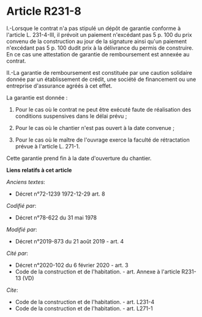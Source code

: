 # Article R231-8

I.-Lorsque le contrat n'a pas stipulé un dépôt de garantie conforme à l'article L. 231-4-III, il prévoit un paiement
n'excédant pas 5 p. 100 du prix convenu de la construction au jour de la signature ainsi qu'un paiement n'excédant pas 5 p.
100 dudit prix à la délivrance du permis de construire. En ce cas une attestation de garantie de remboursement est annexée au
contrat. 

II.-La garantie de remboursement est constituée par une caution solidaire donnée par un établissement de crédit, une société
de financement ou une entreprise d'assurance agréés à cet effet. 

La garantie est donnée : 

1. Pour le cas où le contrat ne peut être exécuté faute de réalisation des conditions suspensives dans le délai prévu ; 

2. Pour le cas où le chantier n'est pas ouvert à la date convenue ; 

3. Pour le cas où le maître de l'ouvrage exerce la faculté de rétractation prévue à l'article L. 271-1. 

Cette garantie prend fin à la date d'ouverture du chantier.

**Liens relatifs à cet article**

_Anciens textes_:

  - Décret n°72-1239 1972-12-29 art. 8

_Codifié par_:

  - Décret n°78-622 du 31 mai 1978

_Modifié par_:

  - Décret n°2019-873 du 21 août 2019 - art. 4

_Cité par_:

  - Décret n°2020-102 du 6 février 2020 - art. 3
  - Code de la construction et de l'habitation. - art. Annexe à l'article R231-13 (VD)

_Cite_:

  - Code de la construction et de l'habitation. - art. L231-4
  - Code de la construction et de l'habitation. - art. L271-1
